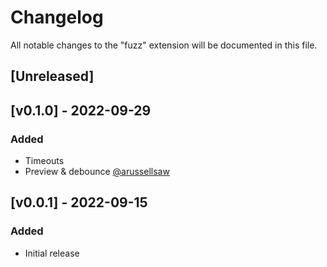 # Changelog

All notable changes to the "fuzz" extension will be documented in this file.

## [Unreleased]

## [v0.1.0] - 2022-09-29
### Added
- Timeouts
- Preview & debounce [@arussellsaw](https://github.com/arussellsaw)

## [v0.0.1] - 2022-09-15
### Added
- Initial release